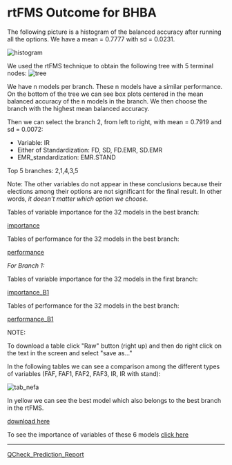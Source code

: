 # rtFMS Outcome for BHBA

The following picture is a histogram of the balanced accuracy after running all the options. We have a mean = 0.7777 with sd = 0.0231.

![histogram](https://github.com/JFMandujanoR/QCheck_Prediction_Report/blob/master/Hist_Binary_Bal_Acc_GLMNET_BHBA.png)

We used the rtFMS technique to obtain the following tree with 5 terminal nodes:
![tree](https://github.com/JFMandujanoR/QCheck_Prediction_Report/blob/master/Tree_Bal_Acc_GLMNET_BHBA.png)

We have n models per branch. These n models have a similar performance. On the bottom of the tree we can see box plots centered in the mean balanced accuracy of the n models in the branch. We then choose the branch with the highest mean balanced accuracy.

Then we can select the branch 2, from left to right, with mean = 0.7919 and sd = 0.0072:

- Variable: IR
- Either of Standardization: FD, SD, FD.EMR, SD.EMR
- EMR_standardization: EMR.STAND

Top 5 branches: 2,1,4,3,5

Note: The other variables do not appear in these conclusions because their elections among their options are not significant for the final result. In other words, _it doesn't matter which option we choose_.

Tables of variable importance for the 32 models in the best branch:

[importance](https://github.com/JFMandujanoR/QCheck_Prediction_Report/blob/master/BHBA_binary_tables_importance.csv)

Tables of performance for the 32 models in the best branch: 

[performance](https://github.com/JFMandujanoR/QCheck_Prediction_Report/blob/master/BHBA_binary_tables_performance.csv)

_For Branch 1:_

Tables of variable importance for the 32 models in the first branch:

[importance_B1](https://github.com/JFMandujanoR/QCheck_Prediction_Report/blob/master/BHBA_binary_tables_importance_B1.csv)

Tables of performance for the 32 models in the best branch: 

[performance_B1](https://github.com/JFMandujanoR/QCheck_Prediction_Report/blob/master/BHBA_binary_tables_performance_B1.csv)


NOTE: 

To download a table click "Raw" button (right up) and then do right click on the text in the screen and select "save as..."

In the following tables we can see a comparison among the different types of variables (FAF, FAF1, FAF2, FAF3, IR, IR with stand):

![tab_nefa](https://github.com/JFMandujanoR/QCheck_Prediction_Report/blob/master/BHBA_binary_tablas.png)

In yellow we can see the best model which also belongs to the best branch in the rtFMS.

[download here](https://github.com/JFMandujanoR/QCheck_Prediction_Report/blob/master/Total_BHBA.xlsx)

To see the importance of variables of these 6 models [click here](https://github.com/JFMandujanoR/QCheck_Prediction_Report/blob/master/imp_6_models_BHBA.csv)
_________________________________________________________________________________________________________________________________
[QCheck_Prediction_Report](https://github.com/JFMandujanoR/QCheck_Prediction_Report/blob/master/README.md)
